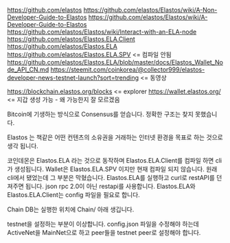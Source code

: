 https://github.com/elastos
https://github.com/elastos/Elastos/wiki/A-Non-Developer-Guide-to-Elastos
https://github.com/elastos/Elastos/wiki/A-Developer-Guide-to-Elastos
https://github.com/elastos/Elastos/wiki/Interact-with-an-ELA-node
https://github.com/elastos/Elastos.ELA.Client
https://github.com/elastos/Elastos.ELA
https://github.com/elastos/Elastos.ELA.SPV <= 컴파일 안됨
https://github.com/elastos/Elastos.ELA/blob/master/docs/Elastos_Wallet_Node_API_CN.md
https://steemit.com/coinkorea/@collector999/elastos-developer-news-testnet-launch?sort=trending <= 동영상


https://blockchain.elastos.org/blocks <= explorer
https://wallet.elastos.org/ <= 지갑 생성 가능 - 왜 가능한지 잘 모르겠음

Bitcoin에 기생하는 방식으로 Consensus를 얻습니다.
정확한 구조는 찾지 못했습니다.

Elastos 는 책같은 어떤 컨텐츠의 소유권을 거래하는 인터넷 환경을 목표로 하는 것으로 생각 됩니다.

코인데몬은 Elastos.ELA 라는 것으로 동작하며
Elastos.ELA.Client를 컴파일 하면 cli가 생성됩니다.
Wallet은 Elastos.ELA.SPV 이지만 현재 컴파일 되지 않습니다.
원래 cli에서 됐었는데 그 부분은 막혔습니다.
Elastos.ELA를 실행하고 curl로 restAPI를 던져주면 됩니다.
json rpc 2.0이 아닌 restapi를 사용합니다.
Elastos.ELA와 Elastos.ELA.Client는 config 파일을 필요로 합니다.

Chain DB는 실행한 위치에 Chain/ 아래 생깁니다.

testnet을 설정하는 부분이 이상합니다.
config.json 파일을 수정해야 하는데 ActiveNet을 MainNet으로 하고 peer들을 testnet peer로 설정해야 합니다.

